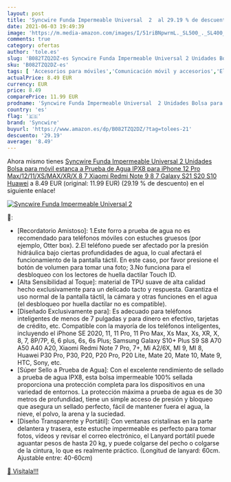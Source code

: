 ```yaml
---
layout: post
title: 'Syncwire Funda Impermeable Universal  2  al 29.19 % de descuento'
date: 2021-06-03 19:49:39
image: 'https://m.media-amazon.com/images/I/51riBNpwrmL._SL500_._SL400_.jpg'
comments: true
category: ofertas
author: 'tole.es'
slug: 'B082TZQ2DZ-es Syncwire Funda Impermeable Universal 2 Unidades Bolsa para...'
sku: 'B082TZQ2DZ-es'
tags: [ 'Accesorios para móviles','Comunicación móvil y accesorios','Electrónica','Fundas cartucheras para móviles','Fundas y carcasas para teléfonos móviles','iphone','syncwire', ]
actualPrice: 8.49 EUR
currency: EUR
price: 8.49
comparePrice: 11.99 EUR
prodname: 'Syncwire Funda Impermeable Universal  2 Unidades Bolsa para móvil estanca a Prueba de Agua IPX8 para iPhone 12 Pro Max/12/11/XS/MAX/XR/X 8 7  Xiaomi Redmi Note 9 8 7  Galaxy S21 S20 S10  Huawei'
country: 'es'
flag: '🇪🇸'
brand: 'Syncwire'
buyurl: 'https://www.amazon.es/dp/B082TZQ2DZ/?tag=tolees-21'
descuento: '29.19'
average: '8.49'
---
```


Ahora mismo tienes [Syncwire Funda Impermeable Universal  2 Unidades Bolsa para móvil estanca a Prueba de Agua IPX8 para iPhone 12 Pro Max/12/11/XS/MAX/XR/X 8 7  Xiaomi Redmi Note 9 8 7  Galaxy S21 S20 S10  Huawei](https://www.amazon.es/dp/B082TZQ2DZ/?tag=tolees-21) a 8.49 EUR (original: 11.99 EUR) (29.19 %  de descuento) en el siguiente enlace!

[![Syncwire Funda Impermeable Universal  2 ](https://m.media-amazon.com/images/I/51riBNpwrmL._SL500_._SL400_.jpg)](https://www.amazon.es/dp/B082TZQ2DZ/?tag=tolees-21)

🔎:

- [Recordatorio Amistoso]: 1.Este forro a prueba de agua no es recomendado para teléfonos móviles con estuches gruesos (por ejemplo, Otter box). 2.El teléfono puede ser afectado por la presión hidráulica bajo ciertas profundidades de agua, lo cual afectará el funcionamiento de la pantalla táctil. En este caso, por favor presione el botón de volumen para tomar una foto; 3.No funciona para el desbloqueo con los lectores de huella dactilar Touch ID.
- [Alta Sensibilidad al Toque]: material de TPU suave de alta calidad hecho exclusivamente para un delicado tacto y respuesta. Garantiza el uso normal de la pantalla táctil, la cámara y otras funciones en el agua (el desbloqueo por huella dactilar no es compatible).
- [Diseñado Exclusivamente para]: Es adecuado para teléfonos inteligentes de menos de 7 pulgadas y para dinero en efectivo, tarjetas de crédito, etc. Compatible con la mayoría de los teléfonos inteligentes, incluyendo el iPhone SE 2020, 11, 11 Pro, 11 Pro Max, Xs Max, Xs, XR, X, 8, 7, 8P/7P, 6, 6 plus, 6s, 6s Plus; Samsung Galaxy S10+ Plus S9 S8 A70 A50 A40 A20, Xiaomi Redmi Note 7 Pro, 7+, Mi A2/6X, MI 9, MI 8, Huawei P30 Pro, P30, P20, P20 Pro, P20 Lite, Mate 20, Mate 10, Mate 9, HTC, Sony, etc.
- [Súper Sello a Prueba de Agua]: Con el excelente rendimiento de sellado a prueba de agua IPX8, esta bolsa impermeable 100% sellada proporciona una protección completa para los dispositivos en una variedad de entornos. La protección máxima a prueba de agua es de 30 metros de profundidad, tiene un simple acceso de presión y bloqueo que asegura un sellado perfecto, fácil de mantener fuera el agua, la nieve, el polvo, la arena y la suciedad.
- [Diseño Transparente y Portátil]: Con ventanas cristalinas en la parte delantera y trasera, este estuche impermeable es perfecto para tomar fotos, vídeos y revisar el correo electrónico, el Lanyard portátil puede aguantar pesos de hasta 20 kg, y puede colgarse del pecho o colgarse de la cintura, lo que es realmente práctico. (Longitud de lanyard: 60cm. Ajustable entre: 40-60cm)

[🛒 Visítala!!!](https://www.amazon.es/dp/B082TZQ2DZ/?tag=tolees-21)

